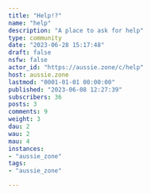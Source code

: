 ```yaml
---
title: "Help!?" 
name: "help"
description: "A place to ask for help"
type: community
date: "2023-06-28 15:17:48"
draft: false
nsfw: false
actor_id: "https://aussie.zone/c/help"
host: aussie.zone
lastmod: "0001-01-01 00:00:00"
published: "2023-06-08 12:27:39"
subscribers: 36
posts: 3
comments: 9
weight: 3
dau: 2
wau: 2
mau: 4
instances:
- "aussie_zone"
tags: 
- "aussie_zone"

---
```

